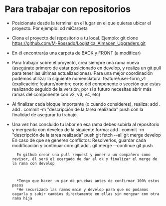 # Para trabajar con repositorios
- Posicionate desde la terminal en el lugar en el que quieras ubicar el proyecto. Por ejemplo:
        cd miCarpeta

- Clona el proyecto del repositorio a tu local. Ejemplo:
        git clone https://github.com/M-Rossado/Logistica_Almacen_Upgraders.git

- En él encontrarás una carpeta de BACK y FRONT (a modificar)

- Para trabajar sobre el proyecto, crea siempre una rama nueva (asegúrate primero de estar posicionado en develop, y realiza un git pull para tener las últimas actualizaciones). 
Para una mejor coordinación podemos utilizar la siguiente nomenclatura:
        feature/user-form_v1
    (explicación: feature/nombre corto del componente o sección que estas realizando seguido de la versión, por si a futuro necesitas abrir más ramas del componente con v2, v3, v4, etc)
- Al finalizar cada bloque importante (o cuando consideres), realiza: 
        add . 
        add . 
        commit -m "descripción de la tarea realizada"
        push
  con la finalidad de asegurar tu trabajo.

- Una vez has concluido tu labor en esa rama debes subirla al repositorio y mergearla con develop de la siguiente forma:
        add . 
        commit -m "descripción de la tarea realizada"
        push
        git fetch --all
        git merge develop
                    En caso de que se generen conflictos:
                    Resolverlos, guardar cada modificación y continuar con:
                    git add .
                    git merge --continue
        git push

        En github crear una pull request y poner a un compañero como revisor, él será el ecargado de dar el ok y finalizar el merge de la rama con develop



        *Tengo que hacer un par de pruebas antes de confirmar 100% estos pasos 
        *He securizado las ramas main y develop para que no podamos cagarla y subir cambios directamente en ellas sin mergear con otra rama hija

    


